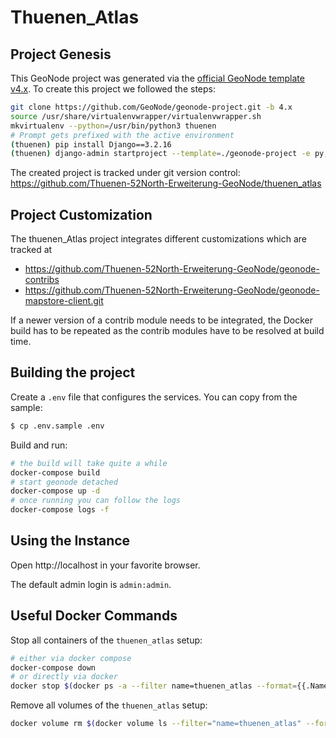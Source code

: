 # Thuenen_Atlas

## Project Genesis

This GeoNode project was generated via the [official GeoNode template v4.x](https://github.com/GeoNode/geonode-project). To create this project we followed the steps:

```sh
git clone https://github.com/GeoNode/geonode-project.git -b 4.x
source /usr/share/virtualenvwrapper/virtualenvwrapper.sh
mkvirtualenv --python=/usr/bin/python3 thuenen
# Prompt gets prefixed with the active environment
(thuenen) pip install Django==3.2.16
(thuenen) django-admin startproject --template=./geonode-project -e py,sh,md,rst,json,yml,ini,env,sample,properties -n monitoring-cron -n Dockerfile thuenen_atlas
```

The created project is tracked under git version control: https://github.com/Thuenen-52North-Erweiterung-GeoNode/thuenen_atlas

## Project Customization

The thuenen_Atlas project integrates different customizations which are tracked at

- https://github.com/Thuenen-52North-Erweiterung-GeoNode/geonode-contribs
- https://github.com/Thuenen-52North-Erweiterung-GeoNode/geonode-mapstore-client.git

If a newer version of a contrib module needs to be integrated, the Docker build has to be repeated as the
contrib modules have to be resolved at build time.

## Building the project

Create a `.env` file that configures the services. You can copy from the sample:

```sh
$ cp .env.sample .env
```

Build and run:

```sh
# the build will take quite a while
docker-compose build
# start geonode detached
docker-compose up -d
# once running you can follow the logs
docker-compose logs -f
```

## Using the Instance

Open http://localhost in your favorite browser.

The default admin login is `admin:admin`.

## Useful Docker Commands

Stop all containers of the `thuenen_atlas` setup:

```sh
# either via docker compose
docker-compose down
# or directly via docker
docker stop $(docker ps -a --filter name=thuenen_atlas --format={{.Names}})
```

Remove all volumes of the `thuenen_atlas` setup:

```sh
docker volume rm $(docker volume ls --filter="name=thuenen_atlas" --format={{.Name}})
```
